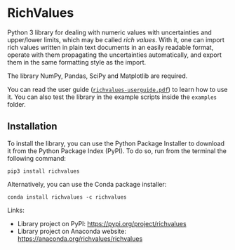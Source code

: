 # RichValues

Python 3 library for dealing with numeric values with uncertainties and upper/lower limits, which may be called _rich values_. With it, one can import rich values written in plain text documents in an easily readable format, operate with them propagating the uncertainties automatically, and export them in the same formatting style as the import.

The library NumPy, Pandas, SciPy and Matplotlib are required.

You can read the user guide ([`richvalues-userguide.pdf`](https://github.com/andresmegias/richvalues/blob/main/richvalues-userguide.pdf)) to learn how to use it. You can also test the library in the example scripts inside the `examples` folder.

## Installation

To install the library, you can use the Python Package Installer to download it from the Python Package Index (PyPI). To do so, run from the terminal the following command:
~~~
pip3 install richvalues
~~~
Alternatively, you can use the Conda package installer:
~~~
conda install richvalues -c richvalues
~~~
Links:
* Library project on PyPI: https://pypi.org/project/richvalues
* Library project on Anaconda website: https://anaconda.org/richvalues/richvalues 
